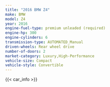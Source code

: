 ```yaml
---
title: "2016 BMW Z4"
make: BMW
model: Z4
year: 2016
engine-fuel-type: premium unleaded (required)
engine-hp: 300
engine-cylinders: 6
transmission-type: AUTOMATED_Manual
driven-wheels: Rear wheel drive
number-of-doors: 2
market-category: Luxury,High-Performance
vehicle-size: Compact
vehicle-style: Convertible
---
```


{{< car_info >}}
